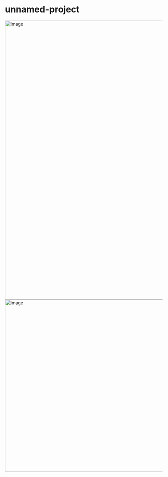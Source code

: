 # unnamed-project

<img width="1919" height="889" alt="image" src="https://github.com/user-attachments/assets/cb64341c-899a-4c0f-91cc-b26be54632d5" />

<img width="1078" height="550" alt="image" src="https://github.com/user-attachments/assets/6a6a8885-ca8f-423b-bb0e-d3629ce17c37" />
